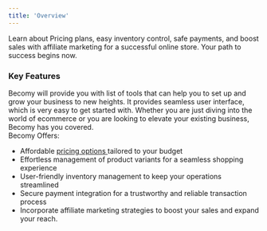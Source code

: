 ```yaml
---
title: 'Overview'
---
```


Learn about Pricing plans, easy inventory control, safe payments, and boost sales with affiliate marketing for a successful online store. Your path to success begins now.


### Key Features

Becomy will provide you with list of tools that can help you to set up and grow your business to new heights. It provides seamless user interface, which is very easy to get started with. Whether you are just diving into the world of ecommerce or you are looking to elevate your existing business, Becomy has you covered.\
Becomy Offers:
- Affordable [pricing options <Icon icon="fa-solid fa-arrow-up-right-from-square" />](https://becomystaging.com/pricing) tailored to your budget
- Effortless management of product variants for a seamless shopping experience
- User-friendly inventory management to keep your operations streamlined
- Secure payment integration for a trustworthy and reliable transaction process
- Incorporate affiliate marketing strategies to boost your sales and expand your reach.

